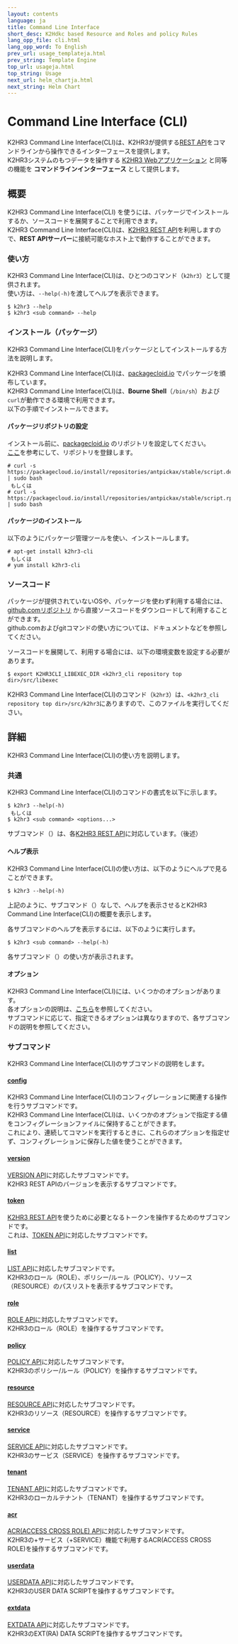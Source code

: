 ```yaml
---
layout: contents
language: ja
title: Command Line Interface
short_desc: K2Hdkc based Resource and Roles and policy Rules
lang_opp_file: cli.html
lang_opp_word: To English
prev_url: usage_templateja.html
prev_string: Template Engine
top_url: usageja.html
top_string: Usage
next_url: helm_chartja.html
next_string: Helm Chart
---
```


# Command Line Interface (CLI)
K2HR3 Command Line Interface(CLI)は、K2HR3が提供する[REST API](apija.html)をコマンドラインから操作できるインターフェースを提供します。  
K2HR3システムのもつデータを操作する [K2HR3 Webアプリケーション](usage_appja.html) と同等の機能を **コマンドラインインターフェース** として提供します。  

## 概要
K2HR3 Command Line Interface(CLI) を使うには、パッケージでインストールするか、ソースコードを展開することで利用できます。  
K2HR3 Command Line Interface(CLI)は、[K2HR3 REST API](apija.html)を利用しますので、**REST APIサーバー**に接続可能なホスト上で動作することができます。  

### 使い方
K2HR3 Command Line Interface(CLI)は、ひとつのコマンド（`k2hr3`）として提供されます。  
使い方は、`--help(-h)`を渡してヘルプを表示できます。
```
$ k2hr3 --help
$ k2hr3 <sub command> --help
```

### インストール（パッケージ）
K2HR3 Command Line Interface(CLI)をパッケージとしてインストールする方法を説明します。  

K2HR3 Command Line Interface(CLI)は、[packagecloid.io](https://packagecloud.io/app/antpickax/stable/search?q=k2hr3-cli) でパッケージを頒布しています。  
K2HR3 Command Line Interface(CLI)は、**Bourne Shell**（`/bin/sh`）および`curl`が動作できる環境で利用できます。  
以下の手順でインストールできます。  

#### パッケージリポジトリの設定
インストール前に、[packagecloid.io](https://packagecloud.io/antpickax/stable) のリポジトリを設定してください。  
[ここ](https://packagecloud.io/antpickax/stable/install)を参考にして、リポジトリを登録します。  
```
# curl -s https://packagecloud.io/install/repositories/antpickax/stable/script.deb.sh | sudo bash
 もしくは
# curl -s https://packagecloud.io/install/repositories/antpickax/stable/script.rpm.sh | sudo bash
```
#### パッケージのインストール
以下のようにパッケージ管理ツールを使い、インストールします。
```
# apt-get install k2hr3-cli
 もしくは
# yum install k2hr3-cli
```

### ソースコード
パッケージが提供されていないOSや、パッケージを使わず利用する場合には、[github.comリポジトリ](https://github.com/yahoojapan/k2hr3_cli) から直接ソースコードをダウンロードして利用することができます。  
github.comおよびgitコマンドの使い方については、ドキュメントなどを参照してください。  

ソースコードを展開して、利用する場合には、以下の環境変数を設定する必要があります。
```
$ export K2HR3CLI_LIBEXEC_DIR <k2hr3_cli repository top dir>/src/libexec
```

K2HR3 Command Line Interface(CLI)のコマンド（`k2hr3`）は、`<k2hr3_cli repository top dir>/src/k2hr3`にありますので、このファイルを実行してください。  

## 詳細
K2HR3 Command Line Interface(CLI)の使い方を説明します。

### 共通
K2HR3 Command Line Interface(CLI)のコマンドの書式を以下に示します。  
```
$ k2hr3 --help(-h)
 もしくは
$ k2hr3 <sub command> <options...>
```
サブコマンド（**<sub command>**）は、各[K2HR3 REST API](apija.html)に対応しています。（後述）

#### ヘルプ表示
K2HR3 Command Line Interface(CLI)の使い方は、以下のようにヘルプで見ることができます。
```
$ k2hr3 --help(-h)
```
上記のように、サブコマンド（**<sub command>**）なしで、ヘルプを表示させるとK2HR3 Command Line Interface(CLI)の概要を表示します。  

各サブコマンドのヘルプを表示するには、以下のように実行します。  
```
$ k2hr3 <sub command> --help(-h)
```
各サブコマンド（**<sub command>**）の使い方が表示されます。  

#### オプション
K2HR3 Command Line Interface(CLI)には、いくつかのオプションがあります。  
各オプションの説明は、[こちら](cli_optionsja.html)を参照してください。  
サブコマンドに応じて、指定できるオプションは異なりますので、各サブコマンドの説明を参照してください。  

### サブコマンド
K2HR3 Command Line Interface(CLI)のサブコマンドの説明をします。

#### [config](cli_configja.html)
K2HR3 Command Line Interface(CLI)のコンフィグレーションに関連する操作を行うサブコマンドです。  
K2HR3 Command Line Interface(CLI)は、いくつかのオプションで指定する値をコンフィグレーションファイルに保持することができます。  
これにより、連続してコマンドを実行するときに、これらのオプションを指定せず、コンフィグレーションに保存した値を使うことができます。  

#### [version](cli_versionja.html)
[VERSION API](api_versionja.html)に対応したサブコマンドです。  
K2HR3 REST APIのバージョンを表示するサブコマンドです。  

#### [token](cli_tokenja.html)
[K2HR3 REST API](apija.html)を使うために必要となるトークンを操作するためのサブコマンドです。  
これは、[TOKEN API](api_tokenja.html)に対応したサブコマンドです。  

#### [list](cli_listja.html)
[LIST API](api_listja.html)に対応したサブコマンドです。  
K2HR3のロール（ROLE）、ポリシー/ルール（POLICY）、リソース（RESOURCE）のパスリストを表示するサブコマンドです。  

#### [role](cli_roleja.html)
[ROLE API](api_roleja.html)に対応したサブコマンドです。  
K2HR3のロール（ROLE）を操作するサブコマンドです。  

#### [policy](cli_policyja.html)
[POLICY API](api_policyja.html)に対応したサブコマンドです。  
K2HR3のポリシー/ルール（POLICY）を操作するサブコマンドです。  

#### [resource](cli_resourceja.html)
[RESOURCE API](api_resourceja.html)に対応したサブコマンドです。  
K2HR3のリソース（RESOURCE）を操作するサブコマンドです。  

#### [service](cli_serviceja.html)
[SERVICE API](api_serviceja.html)に対応したサブコマンドです。  
K2HR3のサービス（SERVICE）を操作するサブコマンドです。  

#### [tenant](cli_tenantja.html)
[TENANT API](api_tenantja.html)に対応したサブコマンドです。  
K2HR3のローカルテナント（TENANT）を操作するサブコマンドです。  

#### [acr](cli_acrja.html)
[ACR(ACCESS CROSS ROLE) API](api_acrja.html)に対応したサブコマンドです。  
K2HR3の+サービス（+SERVICE）機能で利用するACR(ACCESS CROSS ROLE)を操作するサブコマンドです。  

#### [userdata](cli_userdataja.html)
[USERDATA API](api_userdataja.html)に対応したサブコマンドです。  
K2HR3のUSER DATA SCRIPTを操作するサブコマンドです。  

#### [extdata](cli_extdataja.html)
[EXTDATA API](api_extdataja.html)に対応したサブコマンドです。  
K2HR3のEXT(RA) DATA SCRIPTを操作するサブコマンドです。  
